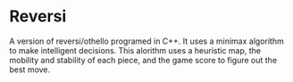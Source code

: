 # Reversi
A version of reversi/othello programed in C++.
It uses a minimax algorithm to make intelligent decisions.
This alorithm uses a heuristic map, the mobility and stability
of each piece, and the game score to figure out the best move.
